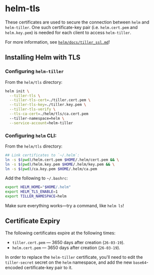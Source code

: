 # helm-tls

These certificates are used to secure the connection between `helm` and
`helm-tiller`. One such certificate-key pair (i.e. `helm.cert.pem` and
`helm.key.pem`) is needed for each client to access `helm-tiller`.

For more information, see
[`helm/docs/tiller_ssl.md`](https://github.com/helm/helm/blob/master/docs/tiller_ssl.md)!

## Installing Helm with TLS

### Configuring `helm-tiller`

From the `helm/tls` directory:

```bash
helm init \
  --tiller-tls \
  --tiller-tls-cert=./tiller.cert.pem \
  --tiller-tls-key=./tiller.key.pem \
  --tiller-tls-verify \
  --tls-ca-cert=./helm/tls/ca.cert.pem
  --tiller-namespace=helm \
  --service-account=helm-tiller
```

### Configuring `helm` CLI:

From the `helm/tls` directory:

```bash
## Link certificates to `~/.helm`:
ln -s $(pwd)/helm.cert.pem $HOME/.helm/cert.pem && \
ln -s $(pwd)/helm.key.pem $HOME/.helm/key.pem && \
ln -s $(pwd)/ca.key.pem $HOME/.helm/ca.pem
```

Add the following to `~/.bashrc`:

```bash
export HELM_HOME="$HOME/.helm"
export HELM_TLS_ENABLE=1
export TILLER_NAMESPACE=helm
```

Make sure everything works—try a command, like `helm ls`!

## Certificate Expiry

The following certificates expire at the following times:

- `tiller.cert.pem` — 3650 days after creation (`26-03-19`).
- `helm.cert.pem` — 3650 days after creation (`26-03-19`).

In order to replace the `helm-tiller` certificate, you'll need to edit the
`tiller-secret` secret on the `helm` namespace, and add the new `base64`-encoded
certificate-key pair to it.

